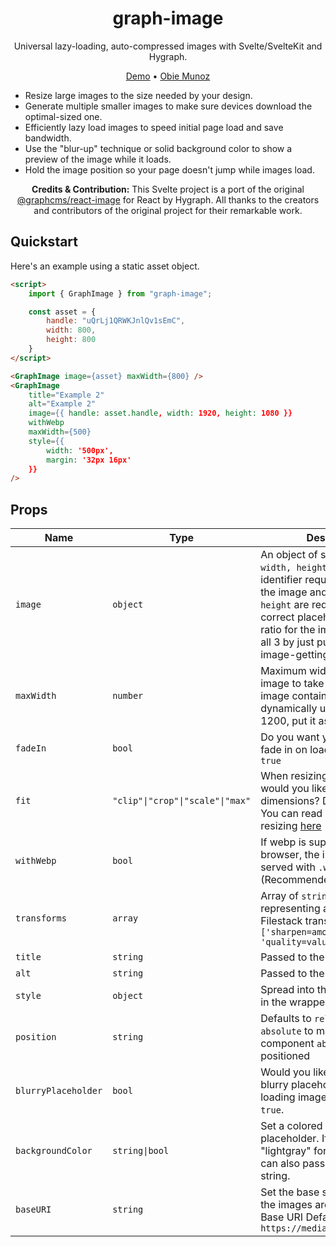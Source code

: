 <h1 align="center">graph-image</h1>

<p align="center">Universal lazy-loading, auto-compressed images with Svelte/SvelteKit and Hygraph.</p>

<p align="center">
  <a href="https://graph-image.obiemunoz.com">Demo</a> • <a href="https://www.obiemunoz.com">Obie Munoz</a>
</p>

* Resize large images to the size needed by your design.
* Generate multiple smaller images to make sure devices download the optimal-sized one.
* Efficiently lazy load images to speed initial page load and save bandwidth.
* Use the "blur-up" technique or solid background color to show a preview of the image while it loads.
* Hold the image position so your page doesn't jump while images load.

<p align="center">
  <strong>Credits & Contribution:</strong> This Svelte project is a port of the original <a href="https://npmjs.org/package/@graphcms/react-image">@graphcms/react-image</a> for React by Hygraph. All thanks to the creators and contributors of the original project for their remarkable work.
</p>

## Quickstart

Here's an example using a static asset object.

```html
<script>
    import { GraphImage } from "graph-image";

    const asset = {
        handle: "uQrLj1QRWKJnlQv1sEmC",
        width: 800,
        height: 800
    }
</script>

<GraphImage image={asset} maxWidth={800} />
<GraphImage
	title="Example 2"
	alt="Example 2"
	image={{ handle: asset.handle, width: 1920, height: 1080 }}
	withWebp
	maxWidth={500}
	style={{
		width: '500px',
		margin: '32px 16px'
	}}
/>
```

## Props

| Name                    | Type                             | Description                                                                                                                                                                                                                                                                                                                                 |
| ----------------------- | -------------------------------- | ------------------------------------------------------------------------------------------------------------------------------------------------------------------------------------------------------------------------------------------------------------------------------------------------------------------------------------------- |
| `image`                 | `object`                         | An object of shape `{ handle, width, height }`. Handle is an identifier required to display the image and both `width` and                                                      `height` are required to display a correct placeholder and aspect ratio for the image. You can get all 3 by just putting all 3 in your image-getting query. |
| `maxWidth`              | `number`                         | Maximum width you'd like your image to take up. (ex. If your image container is resizing dynamically up to a width of 1200, put it as a `maxWidth`)                                                                                                                                                                                         |
| `fadeIn`                | `bool`                           | Do you want your image to fade in on load? Defaults to `true`                                                                                                                                                                                                                                                                               |
| `fit`                   | `"clip"\|"crop"\|"scale"\|"max"` | When resizing the image, how would you like it to fit the new dimensions? Defaults to `crop`. You can read more about resizing [here](https://www.filestack.com/docs/api/processing/#resize)                                                                                                                                          |
| `withWebp`              | `bool`                           | If webp is supported by the browser, the images will be served with `.webp` extension. (Recommended)                                                                                                                                                                                                                                        |
| `transforms`            | `array`                          | Array of `string`s, each representing a separate Filestack transform, eg. `['sharpen=amount:5', 'quality=value:75']`                                                                                                                                                                                                                        |
| `title`                 | `string`                         | Passed to the `img` element                                                                                                                                                                                                                                                                                                                 |
| `alt`                   | `string`                         | Passed to the `img` element                                                                                                                                                                                                                                                                                                                 |
| `style`                 | `object`                         | Spread into the default styles in the wrapper div                                                                                                                                                                                                                                                                                           |
| `position`              | `string`                         | Defaults to `relative`. Pass in `absolute` to make the component `absolute` positioned                                                                                                                                                                                                                                                      |
| `blurryPlaceholder`     | `bool`                           | Would you like to display a blurry placeholder for your loading image? Defaults to `true`.                                                                                                                                                                                                                                                  |
| `backgroundColor`       | `string\|bool`                   | Set a colored background placeholder. If true, uses "lightgray" for the color. You can also pass in any valid color string.                                                                                                                                                                                                                 |
| `baseURI`               | `string`                         | Set the base src from where the images are requested. Base URI Defaults to `https://media.graphassets.com`                                                                                                                                                                                                                                     |